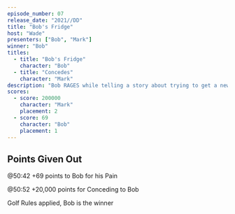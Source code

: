 ```yaml
---
episode_number: 07
release_date: "2021//DD"
title: "Bob's Fridge"
host: "Wade"
presenters: ["Bob", "Mark"]
winner: "Bob"
titles:
  - title: "Bob's Fridge"
    character: "Bob"
  - title: "Concedes"
    character: "Mark"
description: "Bob RAGES while telling a story about trying to get a new fridge installed."
scores:
  - score: 200000
    character: "Mark"
    placement: 2
  - score: 69
    character: "Bob"
    placement: 1
---
```


## Points Given Out

@50:42 +69 points to Bob for his Pain

@50:52 +20,000 points for Conceding to Bob

Golf Rules applied, Bob is the winner
